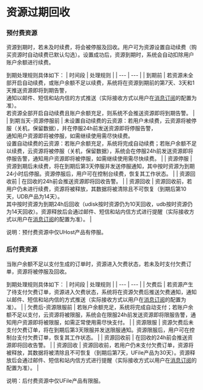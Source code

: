 

# 资源过期回收

### 预付费资源

资源到期时，若未及时续费，将会被停服及回收。用户可为资源设置自动续费（购买资源时自动续费已默认勾选）。设置成功后，资源到期时，系统会自动扣除用户账户余额进行续费。

到期处理规则具体如下：
| 时间段 | 处理规则 |
| --- | --- |
|  <td  style='text-align: center;'>到期前 | 若资源未全部开启自动续费，或账户余额不足以续费，系统将在资源到期前的第7天、3天和1天推送资源即将到期告警，<br>通知以邮件、短信和站内信的方式推送（实际接收方式以用户在[消息订阅](https://console.ucloud.cn/umon/umsg)的配置为准）。<br>若资源全部开启自动续费且账户余额充足，则系统不会推送资源即将到期告警。 |
| 到期当天-资源停服前 | 未设置自动续费的云资源：若用户未续费，云资源将被停服（关机，保留数据），并在停服24h前发送资源即将停服告警，<br>通知用户资源即将被停服，如需继续使用需尽快续费。<br>设置自动续费的云资源：若账户余额充足，系统将完成自动续费；若账户余额不足以续费，云资源将被停服（关机，保留数据），系统会在停服24h前发送资源即将停服告警，通知用户资源即将被停服，如需继续使用需尽快续费。 |
| 资源停服 | 资源到期后未续费，将在到期后第3天停服并发送停服通知，其中按时资源为到期24小时后停服。资源停服后，用户可在控制台续费，恢复其工作状态。 |
| 资源回收前 | 在回收的24h前会推送资源即将回收告警。 |
| 资源回收 | 资源回收前，若用户仍未进行续费，资源将被释放，其数据将被清除且不可恢复（到期后第10天，UDB产品为14天）。<br>其中按时资源为到期24h后回收（udisk按时资源仍为10天回收，udb按时资源仍为14天回收）。资源释放后会通过邮件、短信和站内信方式进行提醒（实际接收方式以用户在[消息订阅](https://console.ucloud.cn/umon/umsg)的配置为准）。 |

说明：预付费资源中仅UHost产品有停服。



### 后付费资源

当账户余额不足以支付生成的订单时，资源进入欠费状态，若未及时支付欠费订单，资源将被停服及回收。

到期处理规则具体如下：
| 时间段 | 处理规则 |
| --- | --- |
| 欠费后 | 若资源产生了待支付欠费订单，资源进入欠费状态，系统将在资源欠费后推送欠费通知，通知以邮件、短信和站内信的方式推送（实际接收方式以用户在[消息订阅](https://console.ucloud.cn/umon/umsg)的配置为准）。 |
| 欠费后-资源限服前 | 若账户余额充足，系统将完成自动支付；若账户余额不足以支付，云资源将被限服，系统会在限服24h前发送资源即将限服告警，通知用户资源即将被限服，如需正常使用需尽快支付。 |
| 资源限服 | 资源欠费后未支付欠费订单，将在到期后第3天限服并发送限服通知。资源限服后，用户可在控制台支付欠费订单，恢复其工作状态。 |
| 资源回收前 | 在回收的24h前会推送资源即将回收告警。 |
| 资源回收 | 资源回收前，若用户仍未支付欠费订单，资源将被释放，其数据将被清除且不可恢复（到期后第7天，UFile产品为30天）。资源释放后会通过邮件、短信和站内信方式进行提醒（实际接收方式以用户在[消息订阅](https://console.ucloud.cn/umon/umsg)的配置为准）。 |

说明：后付费资源中仅UFile产品有限服。
